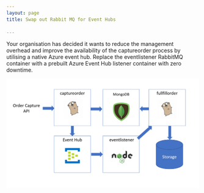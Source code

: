 ```yaml
---
layout: page
title: Swap out Rabbit MQ for Event Hubs

---
```

Your organisation has decided it wants to reduce the management overhead and
improve the availability of the captureorder process by utilising a native Azure
event hub. Replace the eventlistener RabbitMQ container with a prebuilt Azure
Event Hub listener container with zero downtime.

![](media/25a643873acbb18166772fc1ac25b15d.png)
